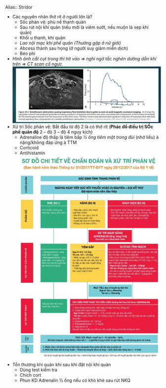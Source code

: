 Alias:: Stridor  
- Các nguyên nhân thở rít ở người lớn là?  
	- Sốc phản vệ: phù nề thanh quản  
	- Sau rút nội khí quản (nếu mới là viêm sướt, nếu muộn là xẹp khí quản)  
	- Khối u thanh, khí quản  
	- _Lao nội mạc khí phế quản (Thường gặp ở nữ giới)_  
	- Abcess thành sau họng (ở người suy giảm miễn dịch)  
	- Béo phì  
- _Hình ảnh cắt cụt trong thì hít vào => nghi ngờ tắc nghẽn dường dẫn khí trên => CT scan cổ ngực_  
![Buổi 5-Hệ Hô hấp (Nội)-1687359372978.jpeg](../../../../200%20Files/image/image/Bu%E1%BB%95i%205-H%E1%BB%87%20H%C3%B4%20h%E1%BA%A5p%20(N%E1%BB%99i)-1687359372978.jpeg)  
- Xử trí Sốc phản vệ: Bắt đầu từ độ 2 là có thở rít (**Phác đồ điều trị SỐc phế quản độ** 2 – độ 3 – độ 4 nguy kịch)  
	- Adrenaline độ thấp là tiêm bắp _½ ống tiêm mặt trong đùi_ (nhớ liều) à nặng/không đáp ứng à TTM  
	- Corticoid  
	- Antihistamin  
![Buổi 5-Hệ Hô hấp (Nội)-1687359448870.jpeg](../../../../200%20Files/image/image/Bu%E1%BB%95i%205-H%E1%BB%87%20H%C3%B4%20h%E1%BA%A5p%20(N%E1%BB%99i)-1687359448870.jpeg)  
- Tổn thương khí quản khi sau khi đặt nội khí quản  
	- Dùng test kiểm tra  
	- Chích cort  
	- Phun KD Adrenalin ½ ống nếu có khò khè sau rút NKQ